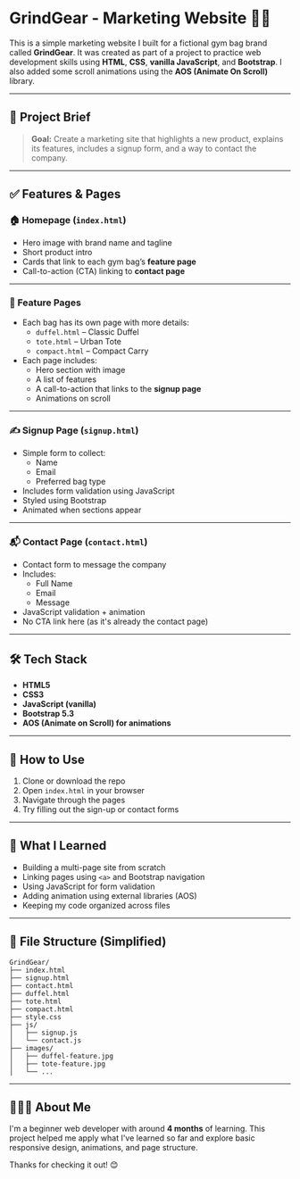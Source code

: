 # GrindGear - Marketing Website 💼🎒

This is a simple marketing website I built for a fictional gym bag brand called **GrindGear**. It was created as part of a project to practice web development skills using **HTML**, **CSS**, **vanilla JavaScript**, and **Bootstrap**. I also added some scroll animations using the **AOS (Animate On Scroll)** library.

---

## 🧠 Project Brief

> **Goal:** Create a marketing site that highlights a new product, explains its features, includes a signup form, and a way to contact the company.

---

## ✅ Features & Pages

### 🏠 Homepage (`index.html`)

- Hero image with brand name and tagline
- Short product intro
- Cards that link to each gym bag’s **feature page**
- Call-to-action (CTA) linking to **contact page**

---

### 🧳 Feature Pages

- Each bag has its own page with more details:
  - `duffel.html` – Classic Duffel
  - `tote.html` – Urban Tote
  - `compact.html` – Compact Carry
- Each page includes:
  - Hero section with image
  - A list of features
  - A call-to-action that links to the **signup page**
  - Animations on scroll

---

### ✍️ Signup Page (`signup.html`)

- Simple form to collect:
  - Name
  - Email
  - Preferred bag type
- Includes form validation using JavaScript
- Styled using Bootstrap
- Animated when sections appear

---

### 📬 Contact Page (`contact.html`)

- Contact form to message the company
- Includes:
  - Full Name
  - Email
  - Message
- JavaScript validation + animation
- No CTA link here (as it's already the contact page)

---

## 🛠️ Tech Stack

- **HTML5**
- **CSS3**
- **JavaScript (vanilla)**
- **Bootstrap 5.3**
- **AOS (Animate on Scroll) for animations**

---

## 🚀 How to Use

1. Clone or download the repo
2. Open `index.html` in your browser
3. Navigate through the pages
4. Try filling out the sign-up or contact forms

---

## 📝 What I Learned

- Building a multi-page site from scratch
- Linking pages using `<a>` and Bootstrap navigation
- Using JavaScript for form validation
- Adding animation using external libraries (AOS)
- Keeping my code organized across files

---

## 📁 File Structure (Simplified)

```
GrindGear/
├── index.html
├── signup.html
├── contact.html
├── duffel.html
├── tote.html
├── compact.html
├── style.css
├── js/
│   ├── signup.js
│   └── contact.js
├── images/
│   ├── duffel-feature.jpg
│   ├── tote-feature.jpg
│   └── ...
```

---

## 🙋🏽‍♀️ About Me

I'm a beginner web developer with around **4 months** of learning. This project helped me apply what I've learned so far and explore basic responsive design, animations, and page structure.

Thanks for checking it out! 😊
